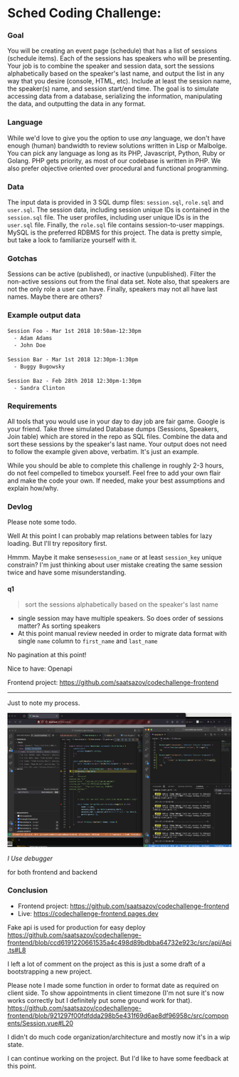 # Sched Coding Challenge:

### Goal

You will be creating an event page (schedule) that has a list of sessions (schedule items). Each of the sessions has speakers who will be presenting. Your job is to combine the speaker and session data, sort the sessions alphabetically based on the speaker's last name, and output the list in any way that you desire (console, HTML, etc). Include at least the session name, the speaker(s) name, and session start/end time.
The goal is to simulate accessing data from a database, serializing the information, manipulating the data, and outputting the data in any format.

### Language

While we'd love to give you the option to use *any* language, we don't have enough (human) bandwidth to review solutions written in Lisp or Malbolge. You can pick any language as long as its PHP, Javascript, Python, Ruby or Golang. PHP gets priority, as most of our codebase is written in PHP. We also prefer objective oriented over procedural and functional programming.

### Data

The input data is provided in 3 SQL dump files: `session.sql`, `role.sql` and `user.sql`. The session data, including session unique IDs is contained in the `session.sql` file. The user profiles, including user unique IDs is in the `user.sql` file. Finally, the `role.sql` file contains session-to-user mappings. MySQL is the preferred RDBMS for this project. The data is pretty simple, but take a look to familiarize yourself with it.

### Gotchas

Sessions can be active (published), or inactive (unpublished). Filter the non-active sessions out from the final data set. Note also, that speakers are not the only role a user can have. Finally, speakers may not all have last names. Maybe there are others?

### Example output data

```
Session Foo - Mar 1st 2018 10:50am-12:30pm
  - Adam Adams
  - John Doe

Session Bar - Mar 1st 2018 12:30pm-1:30pm
  - Buggy Bugowsky

Session Baz - Feb 28th 2018 12:30pm-1:30pm
  - Sandra Clinton
```

### Requirements

All tools that you would use in your day to day job are fair game. Google is your friend. Take three simulated Database dumps (Sessions, Speakers, Join table) which are stored in the repo as SQL files. Combine the data and sort these sessions by the speaker's last name. Your output does not need to follow the example given above, verbatim. It's just an example. 

While you should be able to complete this challenge in roughly 2-3 hours, do not feel compelled to timebox yourself. Feel free to add your own flair and make the code your own. If needed, make your best assumptions and explain how/why.

### Devlog

Please note some todo.

Well At this point I can probably map relations between tables for lazy loading. But I'll try repository first.

Hmmm. Maybe it make sense`session_name` or at least `session_key` unique constrain? I'm just thinking about user mistake creating the same session twice and have some misunderstanding.

#### q1

> sort the sessions alphabetically based on the speaker's last name

- single session may have multiple speakers. So does order of sessions matter? As sorting speakers
- At this point manual review needed in order to migrate data format with single `name` column to `first_name` and `last_name`

No pagination at this point!

Nice to have: Openapi

Frontend project: https://github.com/saatsazov/codechallenge-frontend

---

Just to note my process. 

![process](assets/process.png)

*I Use debugger*


for both frontend and backend

### Conclusion
 - Frontend project: https://github.com/saatsazov/codechallenge-frontend
 - Live: https://codechallenge-frontend.pages.dev 
 
 Fake api is used for production for easy deploy https://github.com/saatsazov/codechallenge-frontend/blob/ccd6191220661535a4c498d89bdbba64732e923c/src/api/Api.ts#L8

I left a lot of comment on the project as this is just a some draft of a bootstrapping a new project.

Please note I made some function in order to format date as required on client side. To show appointments in client timezone (I'm not sure it's now works correctly but I definitely put some ground work for that). 
https://github.com/saatsazov/codechallenge-frontend/blob/921297f00fdfdda298b5e431f69d6ae8df96958c/src/components/Session.vue#L20

I didn't do much code organization/architecture and mostly now it's in a wip state.

I can continue working on the project. But I'd like to have some feedback at this point.